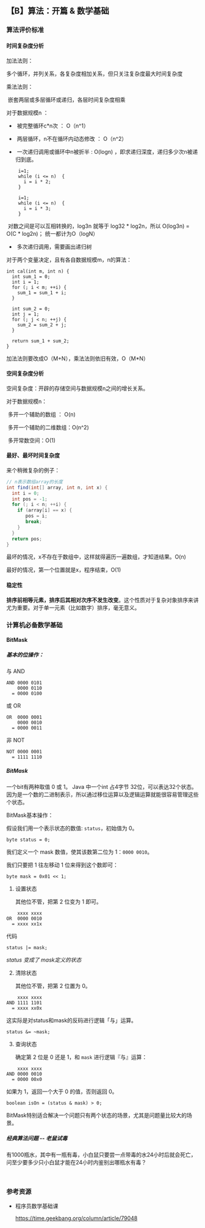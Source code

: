 ## 【B】算法：开篇 & 数学基础



### 算法评价标准

#### 时间复杂度分析

加法法则：

​	多个循环，并列关系，各复杂度相加关系，但只关注复杂度最大时间复杂度



乘法法则：

​	嵌套两层或多层循环或递归，各层时间复杂度相乘



对于数据规模n ：

- ​	被完整循环c*n次 ： O（n^1）


- ​	两层循环，n不在循环内动态修改 ： O（n^2）


- ​	一次递归调用或循环中n被折半 :    O(logn) ，即求递归深度，递归多少次n被递归到底。

  ```
   i=1;
   while (i <= n)  {
     i = i * 2;
   }
  ```

  ```
   i=1;
   while (i <= n)  {
     i = i * 3;
   }
  ```

  

​		对数之间是可以互相转换的，log3n 就等于 log32 * log2n，所以 O(log3n) = O(C * log2n)； 统一都计为O（logN）

- ​	多次递归调用，需要画出递归树




对于两个变量决定，且有各自数据规模m，n的算法：

```
int cal(int m, int n) {
  int sum_1 = 0;
  int i = 1;
  for (; i < m; ++i) {
    sum_1 = sum_1 + i;
  }

  int sum_2 = 0;
  int j = 1;
  for (; j < n; ++j) {
    sum_2 = sum_2 + j;
  }

  return sum_1 + sum_2;
}
```



加法法则要改成O（M+N），乘法法则依旧有效，O（M*N）





#### 空间复杂度分析

空间复杂度：开辟的存储空间与数据规模n之间的增长关系。



对于数据规模n：

​	多开一个辅助的数组 ： O(n)

​	多开一个辅助的二维数组：O(n^2)

​	多开常数空间：O(1)





#### 最好、最坏时间复杂度

来个稍微复杂的例子：

```java
// n表示数组array的长度
int find(int[] array, int n, int x) {
  int i = 0;
  int pos = -1;
  for (; i < n; ++i) {
    if (array[i] == x) {
       pos = i;
       break;
    }
  }
  return pos;
}
```

最坏的情况，x不存在于数组中，这样就得遍历一遍数组，才知道结果。O(n)

最好的情况，第一个位置就是x，程序结束，O(1)






#### 稳定性

**排序前相等元素，排序后其相对次序不发生改变**。这个性质对于复杂对象排序来讲尤为重要。对于单一元素（比如数字）排序，毫无意义。





#### 

### 计算机必备数学基础

#### BitMask

##### 基本的位操作：

与 AND

```
AND 0000 0101
    0000 0110
  = 0000 0100
```

或 OR

```
OR  0000 0001
    0000 0010
  = 0000 0011
```

非 NOT

```
NOT 0000 0001
  = 1111 1110
```



##### BitMask

一个bit有两种取值 0 或 1。 Java 中一个int 占4字节 32位，可以表达32个状态。因为是一个数的二进制表示，所以通过移位运算以及逻辑运算就能很容易管理这些个状态。

BitMask基本操作：

假设我们用一个表示状态的数值: `status`，初始值为 0。

```
byte status = 0;
```

我们定义一个 mask 数值，使其该数第二位为 1：`0000 0010`。

我们只要把 1 往左移动 1 位来得到这个数即可：

```
byte mask = 0x01 << 1;
```



1. 设置状态

   其他位不管，把第 2 位变为 1 即可。

```
    xxxx xxxx
OR  0000 0010
  = xxxx xx1x
```

代码

```
status |= mask; 
```

 *status 变成了 mask定义的状态*



2. 清除状态

   其他位不管，把第 2 位置为 0。

```
    xxxx xxxx
AND 1111 1101
  = xxxx xx0x
```

这实际是对status和mask的反码进行逻辑「与」运算。

```
status &= ~mask; 
```



3. 查询状态

   确定第 2 位是 0 还是 1，和 `mask` 进行逻辑『与』运算：

```
    xxxx xxxx
AND 0000 0010
  = 0000 00x0
```

如果为 1，返回一个大于 0 的值，否则返回 0。

```
boolean isOn = (status & mask) > 0; 
```







BitMask特别适合解决一个问题只有两个状态的场景，尤其是问题量比较大的场景。



##### 经典算法问题 -- 老鼠试毒

有1000瓶水，其中有一瓶有毒，小白鼠只要尝一点带毒的水24小时后就会死亡，问至少要多少只小白鼠才能在24小时内鉴别出哪瓶水有毒？

























​	











### 参考资源

- 程序员数学基础课

  https://time.geekbang.org/column/article/79048

